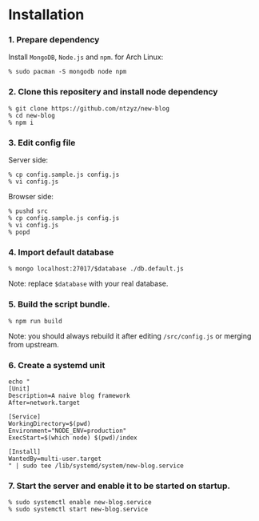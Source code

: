 # Installation

### 1. Prepare dependency

Install `MongoDB`, `Node.js` and `npm`. for Arch Linux:

```
% sudo pacman -S mongodb node npm
```

### 2. Clone this repositery and install node dependency

```
% git clone https://github.com/ntzyz/new-blog
% cd new-blog
% npm i
```

### 3. Edit config file
Server side:
```
% cp config.sample.js config.js
% vi config.js
```
Browser side:
```
% pushd src
% cp config.sample.js config.js
% vi config.js
% popd 
```

### 4. Import default database
```
% mongo localhost:27017/$database ./db.default.js
```
Note: replace `$database` with your real database.

### 5. Build the script bundle.
```
% npm run build
```
Note: you should always rebuild it after editing `/src/config.js` or merging from upstream.

### 6. Create a systemd unit

```
echo "
[Unit]
Description=A naive blog framework
After=network.target

[Service]
WorkingDirectory=$(pwd)
Environment="NODE_ENV=production"
ExecStart=$(which node) $(pwd)/index

[Install]
WantedBy=multi-user.target
" | sudo tee /lib/systemd/system/new-blog.service
```

### 7. Start the server and enable it to be started on startup.
```
% sudo systemctl enable new-blog.service
% sudo systemctl start new-blog.service
```
